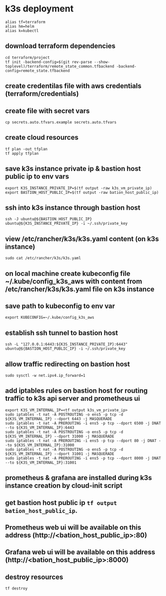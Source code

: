# k3s deployment

```console
alias tf=terraform
alias hm=helm
alias k=kubectl
```
## download terraform dependencies
```console
cd terraform/project
tf init -backend-config=$(git rev-parse --show-toplevel)/terraform/remote_state_common.tfbackend -backend-config=remote_state.tfbackend
```

## create credentilas file with aws credentials (terraform/credentials)

## create file with secret vars
```console
cp secrets.auto.tfvars.example secrets.auto.tfvars
```

## create cloud resources
```console
tf plan -out tfplan
tf apply tfplan
```

## save k3s instance private ip & bastion host public ip to env vars
```console
export K3S_INSTANCE_PRIVATE_IP=$(tf output -raw k3s_vm_private_ip)
export BASTION_HOST_PUBLIC_IP=$(tf output -raw bation_host_public_ip)
```

## ssh into k3s instance through bastion host
```console
ssh -J ubuntu@${BASTION_HOST_PUBLIC_IP} ubuntu@${K3S_INSTANCE_PRIVATE_IP} -i ~/.ssh/private_key
```
## view /etc/rancher/k3s/k3s.yaml content (on k3s instance)
```console
sudo cat /etc/rancher/k3s/k3s.yaml
```

## on local machine create kubeconfig file ~/.kube/config_k3s_aws with content from /etc/rancher/k3s/k3s.yaml file on k3s instance

## save path to kubeconfig to env var
```console
export KUBECONFIG=~/.kube/config_k3s_aws
```

## establish ssh tunnel to bastion host
```console
ssh -L "127.0.0.1:6443:${K3S_INSTANCE_PRIVATE_IP}:6443" ubuntu@${BASTION_HOST_PUBLIC_IP} -i ~/.ssh/private_key
```

## allow traffic redirecting on bastion host
```console
sudo sysctl -w net.ipv4.ip_forward=1
```

## add iptables rules on bastion host for routing traffic to k3s api server and prometheus ui
```console
export K3S_VM_INTERNAL_IP=<tf output k3s_vm_private_ip>
sudo iptables -t nat -A POSTROUTING -o ens5 -p tcp -d ${K3S_VM_INTERNAL_IP} --dport 6443 -j MASQUERADE
sudo iptables -t nat -A PREROUTING -i ens5 -p tcp --dport 6500 -j DNAT --to ${K3S_VM_INTERNAL_IP}:6443
sudo iptables -t nat -A POSTROUTING -o ens5 -p tcp -d ${K3S_VM_INTERNAL_IP} --dport 31000 -j MASQUERADE
sudo iptables -t nat -A PREROUTING -i ens5 -p tcp --dport 80 -j DNAT --to ${K3S_VM_INTERNAL_IP}:31000
sudo iptables -t nat -A POSTROUTING -o ens5 -p tcp -d ${K3S_VM_INTERNAL_IP} --dport 31001 -j MASQUERADE
sudo iptables -t nat -A PREROUTING -i ens5 -p tcp --dport 8000 -j DNAT --to ${K3S_VM_INTERNAL_IP}:31001
```

## prometheus & grafana are installed during k3s instance creation by cloud-init script

## get bastion host public ip `tf output bation_host_public_ip`.
## Prometheus web ui will be available on this address (http://<bation_host_public_ip>:80)
## Grafana web ui will be available on this address (http://<bation_host_public_ip>:8000)

## destroy resources
```console
tf destroy
```
